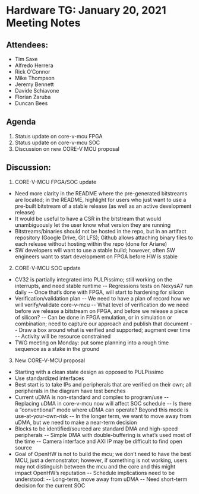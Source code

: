 # Hardware TG: January 20, 2021 Meeting Notes

## Attendees:

- Tim Saxe
- Alfredo Herrera
- Rick O’Connor
- Mike Thompson
- Jeremy Bennett
- Davide Schiavone
- Florian Zaruba
- Duncan Bees

## Agenda

1. Status update on core-v-mcu FPGA
2. Status update on core-v-mcu SOC
3. Discussion on new CORE-V MCU proposal


## Discussion:

 1. CORE-V-MCU FPGA/SOC update
- Need more clarity in the README where the pre-generated bitstreams are located; in the README, highlight for users who just want to use a pre-built bitstream of a stable release (as well as an active development release)
- It would be useful to have a CSR in the bitstream that would unambiguously let the user know what version they are running
- Bitstreams/binaries should not be hosted in the repo, but in an artifact repository (Google Drive, Git LFS); Github allows attaching binary files to each release without hosting within the repo (done for Ariane)
- SW developers will want to use a stable build; however, often SW engineers want to start development on FPGA before HW is stable

 2. CORE-V-MCU SOC update
- CV32 is partially integrated into PULPissimo; still working on the interrupts, and need stable runtime
-- Regressions tests on NexysA7 run daily
-- Once that’s done with FPGA, will start to hardening for silicon
- Verification/validation plan
-- We need to have a plan of record how we will verify/validate core-v-mcu
-- What level of verification do we need before we release a bitstream on FPGA, and before we release a piece of silicon?
-- Can be done in FPGA emulation, or in simulation or combination; need to capture our approach and publish that document
-- Draw a box around what is verified and supported; augment over time
-- Activity will be resource constrained
- TWG meeting on Monday: put some planning into a rough time sequence as a stake in the ground

 3. New CORE-V-MCU proposal  
- Starting with a clean state design as opposed to PULPissimo
- Use standardized interfaces
- Best start is to take IPs and peripherals that are verified on their own; all peripherals in the diagram have test benches
- Current uDMA is non-standard and complex to program/use
-- Replacing uDMA in core-v-mcu now will affect SOC schedule
-- Is there a “conventional” mode where uDMA can operate? Beyond this mode is use-at-your-own-risk
-- In the longer term, we want to move away from uDMA, but we need to make a near-term decision
- Blocks to be identified/sourced are standard DMA and high-speed peripherals
-- Simple DMA with double-buffering is what’s used most of the time
-- Camera interface and AXI IP may be difficult to find open source
- Goal of OpenHW is not to build the mcu; we don’t need to have the best MCU, just a demonstrator; however, if something is not working, users may not distinguish between the mcu and the core and this might impact OpenHW’s reputation
-- Schedule implications need to be understood:
-- Long-term, move away from uDMA
-- Need short-term decision for the current SOC
